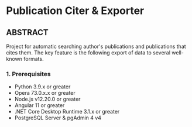 # Publication Citer &amp; Exporter

## ABSTRACT
Project for automatic searching author's publications and publications that cites them. The key feature is the following export of data to several well-known formats.

### 1. Prerequisites

* Python 3.9.x or greater
* Opera 73.0.x.x or greater
* Node.js v12.20.0 or greater
* Angular 11 or greater
* .NET Core Desktop Runtime 3.1.x or greater
* PostgreSQL Server & pgAdmin 4 v4
